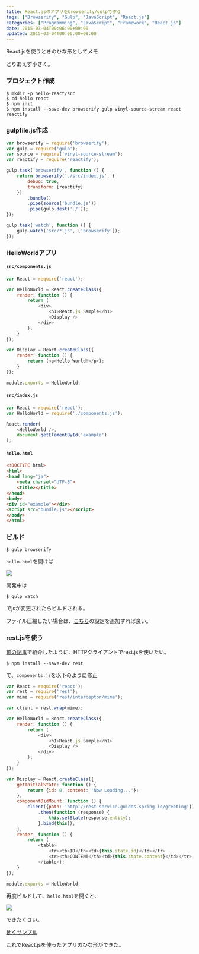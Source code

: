 ```yaml
---
title: React.jsのアプリをbrowserify/gulpで作る
tags: ["Browserify", "Gulp", "JavaScript", "React.js"]
categories: ["Programming", "JavaScript", "Framework", "React.js"]
date: 2015-03-04T00:06:00+09:00
updated: 2015-03-04T00:06:00+09:00
---
```


React.jsを使うときのひな形としてメモ

とりあえず小さく。

### プロジェクト作成

``` console
$ mkdir -p hello-react/src
$ cd hello-react
$ npm init
$ npm install --save-dev browserify gulp vinyl-source-stream react reactify
```

### gulpfile.js作成

``` javascript
var browserify = require('browserify');
var gulp = require('gulp');
var source = require('vinyl-source-stream');
var reactify = require('reactify');

gulp.task('browserify', function () {
    return browserify('./src/index.js', {
        debug: true,
        transform: [reactify]
    })
        .bundle()
        .pipe(source('bundle.js'))
        .pipe(gulp.dest('./'));
});

gulp.task('watch', function () {
    gulp.watch('src/*.js', ['browserify']);
});
```

### HelloWorldアプリ

#### `src/components.js`

``` javascript
var React = require('react');

var HelloWorld = React.createClass({
    render: function () {
        return (
            <div>
                <h1>React.js Sample</h1>
                <Display />
            </div>
        );
    }
});

var Display = React.createClass({
    render: function () {
        return (<p>Hello World!</p>);
    }
});

module.exports = HelloWorld;
```

#### `src/index.js`

``` javascript
var React = require('react');
var HelloWorld = require('./components.js');

React.render(
    <HelloWorld />,
    document.getElementById('example')
);
```

#### `hello.html`

``` html
<!DOCTYPE html>
<html>
<head lang="ja">
    <meta charset="UTF-8">
    <title></title>
</head>
<body>
<div id="example"></div>
<script src="bundle.js"></script>
</body>
</html>
```

### ビルド

``` console
$ gulp browserify
```

`hello.html`を開けば

<a href="api/v1/files/0dfdd2c7-a44e-4f25-ab85-ea594f5cda0c/hello-react.png"><img src="api/v1/files/0dfdd2c7-a44e-4f25-ab85-ea594f5cda0c/hello-react.png"></a>

開発中は

``` console
$ gulp watch
```

でjsが変更されたらビルドされる。

ファイル圧縮したい場合は、[こちら](http://blog.ik.am/#/entries/309)の設定を追加すれば良い。

### rest.jsを使う

[前の記事](http://blog.ik.am/#/entries/324)で紹介したように、HTTPクライアントでrest.jsを使いたい。

``` console
$ npm install --save-dev rest
```

で、`components.js`を以下のように修正

``` javascript
var React = require('react');
var rest = require('rest');
var mime = require('rest/interceptor/mime');

var client = rest.wrap(mime);

var HelloWorld = React.createClass({
    render: function () {
        return (
            <div>
                <h1>React.js Sample</h1>
                <Display />
            </div>
        );
    }
});

var Display = React.createClass({
    getInitialState: function () {
        return {id: 0, content: 'Now Loading...'};
    },
    componentDidMount: function () {
        client({path: 'http://rest-service.guides.spring.io/greeting'})
            .then(function (response) {
                this.setState(response.entity);
            }.bind(this));
    },
    render: function () {
        return (
            <table>
                <tr><th>ID</th><td>{this.state.id}</td></tr>
                <tr><th>CONTENT</th><td>{this.state.content}</td></tr>
            </table>);
    }
});

module.exports = HelloWorld;
```

再度ビルドして、`hello.html`を開くと、


<a href="api/v1/files/b545a4f0-e5fc-444e-86e5-6d5ea323487b/hello-react-and-rest.png"><img src="api/v1/files/b545a4f0-e5fc-444e-86e5-6d5ea323487b/hello-react-and-rest.png"></a>

できたくさい。

[動くサンプル](http://blog.ik.am/api/v1/files/34fd696b-0846-4527-af47-8dae02e4f197/hello.html)

これでReact.jsを使ったアプリのひな形ができた。
